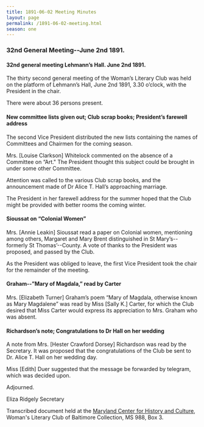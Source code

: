 ```yaml
---
title: 1891-06-02 Meeting Minutes
layout: page
permalink: /1891-06-02-meeting.html
season: one
---
```

### 32nd General Meeting--June 2nd 1891.

#### 32nd general meeting Lehmann’s Hall. June 2nd 1891.

The thirty second general meeting of the Woman’s Literary Club was held on the platform of Lehmann’s Hall, June 2nd 1891, 3.30 o’clock, with the President in the chair.

There were about 36 persons present.

#### New committee lists given out; Club scrap books; President’s farewell address

The second Vice President distributed the new lists containing the names of Committees and Chairmen for the coming season.

Mrs. [Louise Clarkson] Whitelock commented on the absence of a Committee on “Art." The President thought this subject could be brought in under some other Committee.

Attention was called to the various Club scrap books, and the announcement made of Dr Alice T. Hall’s approaching marriage.

The President in her farewell address for the summer hoped that the Club might be provided with better rooms the coming winter.

#### Sioussat on “Colonial Women”

Mrs. [Annie Leakin] Sioussat read a paper on Colonial women, mentioning among others, Margaret and Mary Brent distinguished in St Mary’s--formerly St Thomas’--County. A vote of thanks to the President was proposed, and passed by the Club.

As the President was obliged to leave, the first Vice President took the chair for the remainder of the meeting.

#### Graham--”Mary of Magdala,” read by Carter

Mrs. [Elizabeth Turner] Graham’s poem “Mary of Magdala, otherwise known as Mary Magdalene” was read by Miss [Sally K.] Carter, for which the Club desired that Miss Carter would express its appreciation to Mrs. Graham who was absent.

#### Richardson’s note; Congratulations to Dr Hall on her wedding

A note from Mrs. [Hester Crawford Dorsey] Richardson was read by the Secretary. It was proposed that the congratulations of the Club be sent to Dr. Alice T. Hall on her wedding day.

Miss [Edith] Duer suggested that the message be forwarded by telegram, which was decided upon.

Adjourned.

Eliza Ridgely
Secretary

Transcribed document held at the [Maryland Center for History and Culture](http://mdhs.org/), Woman's Literary Club of Baltimore Collection, MS 988, Box 3. 